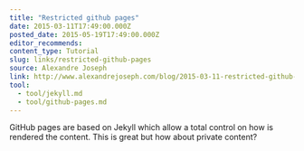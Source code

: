 ```yaml
---
title: "Restricted github pages"
date: 2015-03-11T17:49:00.000Z
posted_date: 2015-05-19T17:49:00.000Z
editor_recommends:
content_type: Tutorial
slug: links/restricted-github-pages
source: Alexandre Joseph
link: http://www.alexandrejoseph.com/blog/2015-03-11-restricted-github-pages.html
tool:
  - tool/jekyll.md
  - tool/github-pages.md
---
```

GitHub pages are based on Jekyll which allow a total control on how is rendered the content. This is great but how about private content?



